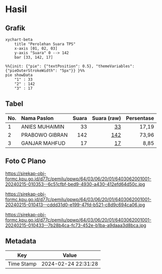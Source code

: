 # Hasil

## Grafik

```mermaid
xychart-beta
    title "Perolehan Suara TPS"
    x-axis [01, 02, 03]
    y-axis "Suara" 0 --> 142
    bar [33, 142, 17]
```

```mermaid
%%{init: {"pie": {"textPosition": 0.5}, "themeVariables": {"pieOuterStrokeWidth": "5px"}} }%%
pie showData
    "1" : 33
    "2" : 142
    "3" : 17
```

## Tabel

| No. | Nama Paslon    | Suara | Suara (raw) | Persentase |
|:--- |:-------------- | -----:| -----------:| ----------:|
| 1   | ANIES MUHAIMIN | 33    | [33][p-1]   | 17,19      |
| 2   | PRABOWO GIBRAN | 142   | [142][p-2]  | 73,96      |
| 3   | GANJAR MAHFUD  | 17    | [17][p-3]   | 8,85       |


[p-1]: https://github.com/gigit-pemilu/pemilu-2024-64-kalimantan-timur/blob/main/pilpres/hitung-suara/sub/64-kalimantan-timur/sub/03-berau/sub/06-gunung-tabur/sub/2001-tasuk/sub/001-tps/sub/paslon-1.txt
[p-2]: https://github.com/gigit-pemilu/pemilu-2024-64-kalimantan-timur/blob/main/pilpres/hitung-suara/sub/64-kalimantan-timur/sub/03-berau/sub/06-gunung-tabur/sub/2001-tasuk/sub/001-tps/sub/paslon-2.txt
[p-3]: https://github.com/gigit-pemilu/pemilu-2024-64-kalimantan-timur/blob/main/pilpres/hitung-suara/sub/64-kalimantan-timur/sub/03-berau/sub/06-gunung-tabur/sub/2001-tasuk/sub/001-tps/sub/paslon-3.txt

## Foto C Plano

https://sirekap-obj-formc.kpu.go.id/d77c/pemilu/ppwp/64/03/06/20/01/6403062001001-20240215-010353--6c51cfbf-bed9-4930-a430-412efd64d50c.jpg

https://sirekap-obj-formc.kpu.go.id/d77c/pemilu/ppwp/64/03/06/20/01/6403062001001-20240215-010413--cddd31d0-e199-47fd-b521-c8d9c694ca06.jpg

https://sirekap-obj-formc.kpu.go.id/d77c/pemilu/ppwp/64/03/06/20/01/6403062001001-20240215-010433--7b28b4ca-fc73-452e-b1ba-a9daaa3d8bca.jpg


## Metadata

| Key        | Value               |
| ---------- | ------------------- |
| Time Stamp | 2024-02-24 22:31:28 |



